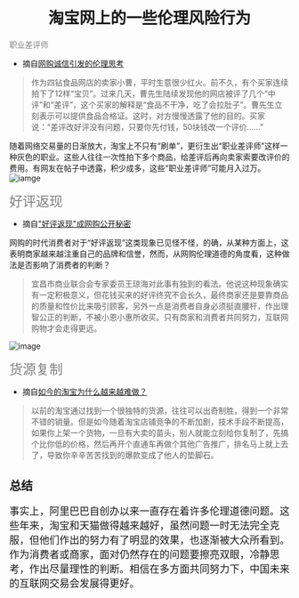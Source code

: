 # <center>淘宝网上的一些伦理风险行为</center>

 <font color = grey >职业差评师</font>

* 摘自[网购诚信引发的伦理思考](https://wenku.baidu.com/view/79e67cbf1a37f111f1855b95.html)
> 作为四钻食品网店的卖家小曹，平时生意很少红火。前不久，有个买家连续拍下了12样“宝贝”。过来几天，曹先生陆续发现他的网店被评了几个“中评”和“差评”，这个买家的解释是“食品不干净，吃了会拉肚子”。曹先生立刻表示可以提供食品合格证。这时，对方慢慢透露了他的目的。买家说：“差评改好评没有问题，只要你先付钱，50块钱改一个评价……”

随着网络交易量的日渐放大，淘宝上不只有“刷单”，更衍生出“职业差评师”这样一种灰色的职业。这些人往往一次性拍下多个商品，给差评后再向卖家索要改评价的费用。有网友在帖子中透露，积少成多，这些“职业差评师”可能月入过万。
![iamge](https://timgsa.baidu.com/timg?image&quality=80&size=b9999_10000&sec=1542901424459&di=46712799dd73d35fc30aff35d67e1e31&imgtype=0&src=http%3A%2F%2Fimage.thepaper.cn%2Fwww%2Fimage%2F9%2F780%2F700.jpg)

 <font color=grey size = 5>好评返现</font>

* 摘自["好评返现"成网购公开秘密](http://news.163.com/13/1118/10/9DV3KVD300014Q4P_mobile.html)

网购的时代消费者对于“好评返现”这类现象已见怪不怪，的确，从某种方面上，这表明商家越来越注重自己的品牌和信誉，然而，从网购伦理道德的角度看，这种做法是否影响了消费者的判断？

> 宜昌市商业联合会专家委员王琼海对此事有独到的看法。他说这种现象确实有一定积极意义，但花钱买来的好评终究不会长久，最终商家还是要靠商品的质量和性价比来吸引顾客，另外一点是消费者自身必须挺直腰杆，作出理智公正的判断，不被小恩小惠所收买。只有商家和消费者共同努力，互联网购物才会走得更远。

![image](https://timgsa.baidu.com/timg?image&quality=80&size=b10000_10000&sec=1542891430&di=b27a57110dd8f3b6425ff55b388900eb&src=http://pic.qiantucdn.com/58pic/18/47/89/56274bc2727b9_1024.jpg)

 <font color=grey size = 5>货源复制</font>

* 摘自[如今的淘宝为什么越来越难做？](http://lusongsong.com/reed/8472.html)

> 以前的淘宝通过找到一个很独特的货源，往往可以出奇制胜，得到一个非常不错的销量。但是如今随着淘宝店铺竞争的不断加剧，技术手段不断提高，如果你上架一个货物，一旦有大卖的苗头，别人就能立刻给你复制了，先搞个比你低的价格，然后再开个直通车再做个其他广告推广，排名马上就上去了，导致你辛辛苦苦找到的爆款变成了他人的垫脚石。

## 总结

<font size = 4>事实上，阿里巴巴自创办以来一直存在着许多伦理道德问题。这些年来，淘宝和天猫做得越来越好，虽然问题一时无法完全克服，但他们作出的努力有了明显的效果，也逐渐被大众所看到。作为消费者或商家，面对仍然存在的问题要擦亮双眼，冷静思考，作出尽量理性的判断。相信在多方面共同努力下，中国未来的互联网交易会发展得更好。
